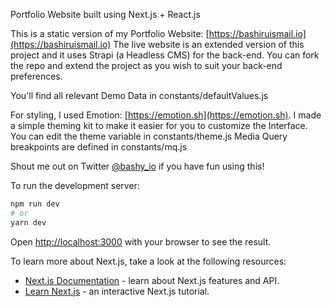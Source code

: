 Portfolio Website built using Next.js + React.js

This is a static version of my Portfolio Website: [https://bashiruismail.io](https://bashiruismail.io)
The live website is an extended version of this project and it uses Strapi (a Headless CMS) for the back-end.
You can fork the repo and extend the project as you wish to suit your back-end preferences.

You'll find all relevant Demo Data in constants/defaultValues.js

For styling, I used Emotion: [https://emotion.sh](https://emotion.sh).
I made a simple theming kit to make it easier for you to customize the Interface.
You can edit the theme variable in constants/theme.js
Media Query breakpoints are defined in constants/mq.js

Shout me out on Twitter [@bashy_io](https://twitter.com/bashy_io) if you have fun using this!

To run the development server:

```bash
npm run dev
# or
yarn dev
```

Open [http://localhost:3000](http://localhost:3000) with your browser to see the result.

To learn more about Next.js, take a look at the following resources:

- [Next.js Documentation](https://nextjs.org/docs) - learn about Next.js features and API.
- [Learn Next.js](https://nextjs.org/learn) - an interactive Next.js tutorial.

